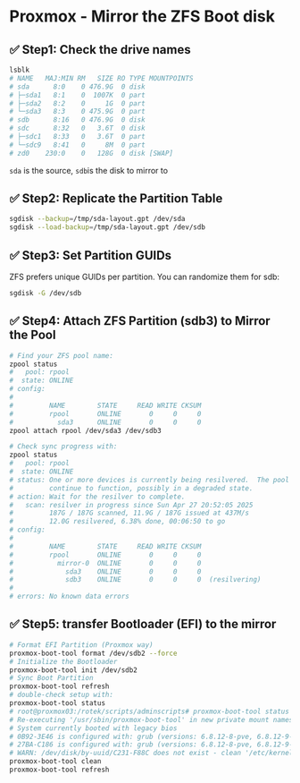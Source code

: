 # Proxmox - Mirror the ZFS Boot disk

## ✅ Step1: Check the drive names
```bash
lsblk
# NAME   MAJ:MIN RM   SIZE RO TYPE MOUNTPOINTS
# sda      8:0    0 476.9G  0 disk 
# ├─sda1   8:1    0  1007K  0 part 
# ├─sda2   8:2    0     1G  0 part 
# └─sda3   8:3    0 475.9G  0 part 
# sdb      8:16   0 476.9G  0 disk 
# sdc      8:32   0   3.6T  0 disk 
# ├─sdc1   8:33   0   3.6T  0 part 
# └─sdc9   8:41   0     8M  0 part 
# zd0    230:0    0   128G  0 disk [SWAP]
```

`sda` is the source, `sdb`is the disk to mirror to

## ✅ Step2: Replicate the Partition Table
```bash
sgdisk --backup=/tmp/sda-layout.gpt /dev/sda
sgdisk --load-backup=/tmp/sda-layout.gpt /dev/sdb
```

## ✅ Step3: Set Partition GUIDs
ZFS prefers unique GUIDs per partition. You can randomize them for sdb:
```bash
sgdisk -G /dev/sdb
```

## ✅ Step4: Attach ZFS Partition (sdb3) to Mirror the Pool
```bash
# Find your ZFS pool name:
zpool status
#   pool: rpool
#  state: ONLINE
# config:
#
#         NAME        STATE     READ WRITE CKSUM
#         rpool       ONLINE       0     0     0
#           sda3      ONLINE       0     0     0
zpool attach rpool /dev/sda3 /dev/sdb3

# Check sync progress with:
zpool status
#   pool: rpool
#  state: ONLINE
# status: One or more devices is currently being resilvered.  The pool will
#         continue to function, possibly in a degraded state.
# action: Wait for the resilver to complete.
#   scan: resilver in progress since Sun Apr 27 20:52:05 2025
#         187G / 187G scanned, 11.9G / 187G issued at 437M/s
#         12.0G resilvered, 6.38% done, 00:06:50 to go
# config:
# 
#         NAME        STATE     READ WRITE CKSUM
#         rpool       ONLINE       0     0     0
#           mirror-0  ONLINE       0     0     0
#             sda3    ONLINE       0     0     0
#             sdb3    ONLINE       0     0     0  (resilvering)
# 
# errors: No known data errors


```

## ✅ Step5: transfer Bootloader (EFI) to the mirror
```bash
# Format EFI Partition (Proxmox way)
proxmox-boot-tool format /dev/sdb2 --force
# Initialize the Bootloader
proxmox-boot-tool init /dev/sdb2
# Sync Boot Partition
proxmox-boot-tool refresh
# double-check setup with:
proxmox-boot-tool status
# root@proxmox03:/rotek/scripts/adminscripts# proxmox-boot-tool status
# Re-executing '/usr/sbin/proxmox-boot-tool' in new private mount namespace..
# System currently booted with legacy bios
# 0B92-3E46 is configured with: grub (versions: 6.8.12-8-pve, 6.8.12-9-pve)
# 27BA-C186 is configured with: grub (versions: 6.8.12-8-pve, 6.8.12-9-pve)
# WARN: /dev/disk/by-uuid/C231-F88C does not exist - clean '/etc/kernel/proxmox-boot-uuids'! - skipping
proxmox-boot-tool clean
proxmox-boot-tool refresh
```
